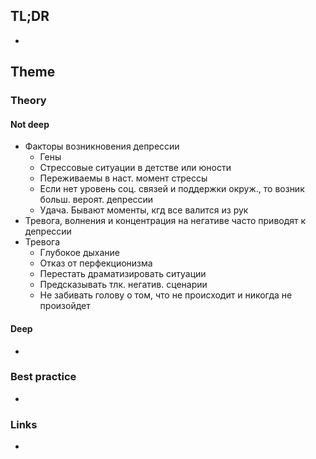 ## TL;DR
- 

## Theme
### Theory
#### Not deep
- Факторы возникновения депрессии
	- Гены
	- Стрессовые ситуации в детстве или юности
	- Переживаемы в наст. момент стрессы
	- Если нет уровень соц. связей и поддержки окруж., то возник больш. вероят. депрессии
	- Удача. Бывают моменты, кгд все валится из рук
- Тревога, волнения и концентрация на негативе часто приводят к депрессии
- Тревога
	- Глубокое дыхание
	- Отказ от перфекционизма
	- Перестать драматизировать ситуации
	- Предсказывать тлк. негатив. сценарии
	- Не забивать голову о том, что не происходит и никогда не произойдет

#### Deep
- 

### Best practice
- 

### Links
- []()